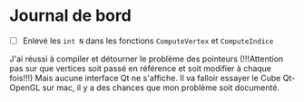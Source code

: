 # Journal de bord 
- [ ] Enlevé les `int N` dans les fonctions `ComputeVertex` et `ComputeIndice`

J'ai réussi à compiler et détourner le problème des pointeurs (!!!Attention pas sur que vertices soit passé en référence et soit modifier à chaque fois!!!)
Mais aucune interface Qt ne s'affiche.
Il va falloir essayer le Cube Qt-OpenGL sur mac, il y a des chances que mon problème soit documenté.


